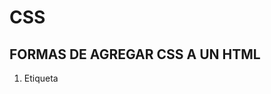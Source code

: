 
# CSS


## FORMAS DE AGREGAR CSS A UN HTML

1. Etiqueta <style> antes de cerrar el head

2. Atributo style="" sobre una etiqueta html cualquiera

3. Mediante un archivo externo .css: <link rel="stylesheet" href="styles/estilos1.css">

## 3 Tipos de selectores

- Selectores de elementos
 h1 {
    color:#016fff;
    }

- Selectores de ID
 #enlace1 {
    color:chartreuse;
    }

- Selectores de Clases
 .btn-success {
    color:greenyellow;
    }


Especificidad o precedencia:

1. id: #correo
2. clase: .btn-success
3. etiqueta: button

## ICONOS

Se añade una librería en el html habitualmente antes de cerrar el head y antes de cerrar el body

FONT AWESOME

